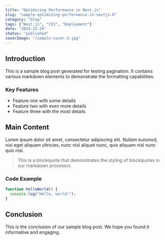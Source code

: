 ```yaml
---
title: "Optimizing Performance in Next.js"
slug: "sample-optimizing-performance-in-nextjs-8"
category: "blog"
tags: ["Next.js", "CSS", "Deployment"]
date: "2024-12-29"
status: "published"
coverImage: "/sample-cover-3.jpg"
---
```


## Introduction

This is a sample blog post generated for testing pagination. It contains various markdown elements to demonstrate the formatting capabilities.

### Key Features

- Feature one with some details
- Feature two with even more details
- Feature three with the most details

## Main Content

Lorem ipsum dolor sit amet, consectetur adipiscing elit. Nullam euismod, nisl eget aliquam ultricies, nunc nisl aliquet nunc, quis aliquam nisl nunc quis nisl.

> This is a blockquote that demonstrates the styling of blockquotes in our markdown processor.

### Code Example

```javascript
function helloWorld() {
  console.log("Hello, world!");
}
```

## Conclusion

This is the conclusion of our sample blog post. We hope you found it informative and engaging.

